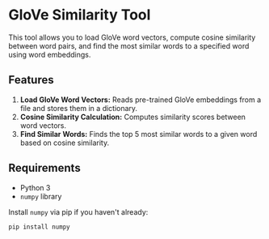 # GloVe Similarity Tool

This tool allows you to load GloVe word vectors, compute cosine similarity between word pairs, and find the most similar words to a specified word using word embeddings.

## Features

1. **Load GloVe Word Vectors:** Reads pre-trained GloVe embeddings from a file and stores them in a dictionary.
2. **Cosine Similarity Calculation:** Computes similarity scores between word vectors.
3. **Find Similar Words:** Finds the top 5 most similar words to a given word based on cosine similarity.

## Requirements

- Python 3
- `numpy` library

Install `numpy` via pip if you haven't already:
```bash
pip install numpy
